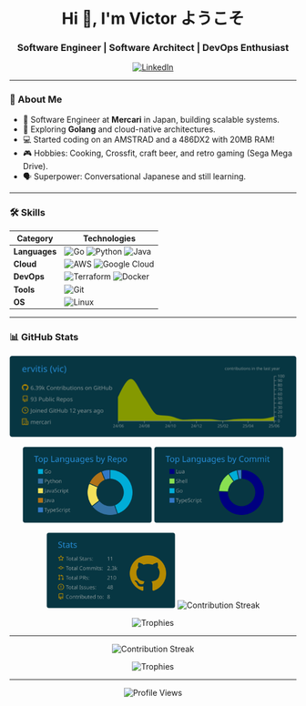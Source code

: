 <h1 align="center">Hi 👋, I'm Victor ようこそ</h1>
<h3 align="center">Software Engineer | Software Architect | DevOps Enthusiast</h3>

<p align="center">
  <a href="https://linkedin.com/in/víctor-m-89510995"><img src="https://img.shields.io/badge/LinkedIn-0077B5?logo=linkedin&logoColor=white" alt="LinkedIn"></a>
</p>

---

### 🚀 About Me
- 🔭 Software Engineer at **Mercari** in Japan, building scalable systems.
- 🌱 Exploring **Golang** and cloud-native architectures.
- 💻 Started coding on an AMSTRAD and a 486DX2 with 20MB RAM!
- 🎮 Hobbies: Cooking, Crossfit, craft beer, and retro gaming (Sega Mega Drive).
- 🗣️ Superpower: Conversational Japanese and still learning.

---

### 🛠️ Skills
| Category         | Technologies                              |
|------------------|-------------------------------------------|
| **Languages**    | ![Go](https://img.shields.io/badge/Go-00ADD8?logo=go&logoColor=white&style=for-the-badge) ![Python](https://img.shields.io/badge/Python-3776AB?logo=python&logoColor=white&style=for-the-badge) ![Java](https://img.shields.io/badge/Java-007396?logo=java&logoColor=white&style=for-the-badge) |
| **Cloud**        | ![AWS](https://img.shields.io/badge/AWS-232F3E?logo=amazonaws&logoColor=white&style=for-the-badge) ![Google Cloud](https://img.shields.io/badge/Google_Cloud-4285F4?logo=googlecloud&logoColor=white&style=for-the-badge) |
| **DevOps**       | ![Terraform](https://img.shields.io/badge/Terraform-7B42BC?logo=terraform&logoColor=white&style=for-the-badge) ![Docker](https://img.shields.io/badge/Docker-2496ED?logo=docker&logoColor=white&style=for-the-badge) |
| **Tools**        | ![Git](https://img.shields.io/badge/Git-F05032?logo=git&logoColor=white&style=for-the-badge) |
| **OS**           | ![Linux](https://img.shields.io/badge/Linux-FCC624?logo=linux&logoColor=black&style=for-the-badge) |

---

### 📊 GitHub Stats
<p align="center">
  <img src="https://raw.githubusercontent.com/ervitis/ervitis/master/profile-summary-card-output/solarized_dark/0-profile-details.svg" alt="Profile Details">
</p>

<p align="center">
  <img src="https://raw.githubusercontent.com/ervitis/ervitis/master/profile-summary-card-output/solarized_dark/1-repos-per-language.svg" alt="Repos Per Language" width="45%">
  <img src="https://raw.githubusercontent.com/ervitis/ervitis/master/profile-summary-card-output/solarized_dark/2-most-commit-language.svg" alt="Most Commit Language" width="45%">
</p>

<p align="center">
  <img src="https://raw.githubusercontent.com/ervitis/ervitis/master/profile-summary-card-output/solarized_dark/3-stats.svg" alt="Stats" width="45%">
  <img src="https://github-readme-streak-stats-eight.vercel.app/?user=ervitis&theme=radical&hide_border=true" alt="Contribution Streak" width="45%">
</p>

<p align="center">
  <img src="https://github-profile-trophy.vercel.app/?username=ervitis" alt="Trophies">
</p>

---

<p align="center">
  <img src="https://github-readme-streak-stats-eight.vercel.app/?user=ervitis&theme=radical&hide_border=true" alt="Contribution Streak">
</p>

<p align="center">
  <img src="https://github-profile-trophy.vercel.app/?username=ervitis" alt="Trophies">
</p>

---

<p align="center">
  <img src="https://komarev.com/ghpvc/?username=ervitis&color=red" alt="Profile Views">
</p>

